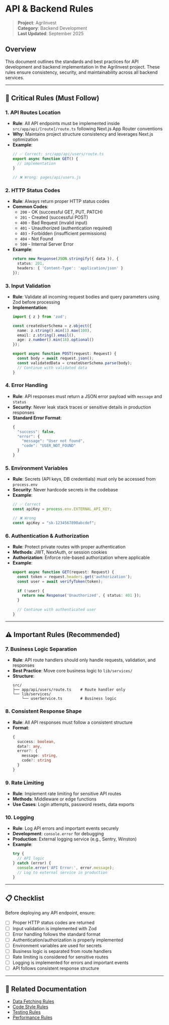 # API & Backend Rules

> **Project**: AgriInvest  
> **Category**: Backend Development  
> **Last Updated**: September 2025

## Overview

This document outlines the standards and best practices for API development and backend implementation in the AgriInvest project. These rules ensure consistency, security, and maintainability across all backend services.

---

## 🚨 Critical Rules (Must Follow)

### 1. API Routes Location
- **Rule**: All API endpoints must be implemented inside `src/app/api/[route]/route.ts` following Next.js App Router conventions
- **Why**: Maintains project structure consistency and leverages Next.js optimization
- **Example**:
  ```typescript
  // ✅ Correct: src/app/api/users/route.ts
  export async function GET() {
    // implementation
  }
  
  // ❌ Wrong: pages/api/users.js
  ```

### 2. HTTP Status Codes
- **Rule**: Always return proper HTTP status codes
- **Common Codes**:
  - `200` - OK (successful GET, PUT, PATCH)
  - `201` - Created (successful POST)
  - `400` - Bad Request (invalid input)
  - `401` - Unauthorized (authentication required)
  - `403` - Forbidden (insufficient permissions)
  - `404` - Not Found
  - `500` - Internal Server Error
- **Example**:
  ```typescript
  return new Response(JSON.stringify({ data }), { 
    status: 201,
    headers: { 'Content-Type': 'application/json' }
  });
  ```

### 3. Input Validation
- **Rule**: Validate all incoming request bodies and query parameters using Zod before processing
- **Implementation**:
  ```typescript
  import { z } from 'zod';
  
  const createUserSchema = z.object({
    name: z.string().min(1).max(100),
    email: z.string().email(),
    age: z.number().min(18).optional()
  });
  
  export async function POST(request: Request) {
    const body = await request.json();
    const validatedData = createUserSchema.parse(body);
    // Continue with validated data
  }
  ```

### 4. Error Handling
- **Rule**: API responses must return a JSON error payload with `message` and `status`
- **Security**: Never leak stack traces or sensitive details in production responses
- **Standard Error Format**:
  ```typescript
  {
    "success": false,
    "error": {
      "message": "User not found",
      "code": "USER_NOT_FOUND"
    }
  }
  ```

### 5. Environment Variables
- **Rule**: Secrets (API keys, DB credentials) must only be accessed from `process.env`
- **Security**: Never hardcode secrets in the codebase
- **Example**:
  ```typescript
  // ✅ Correct
  const apiKey = process.env.EXTERNAL_API_KEY;
  
  // ❌ Wrong
  const apiKey = "sk-1234567890abcdef";
  ```

### 6. Authentication & Authorization
- **Rule**: Protect private routes with proper authentication
- **Methods**: JWT, NextAuth, or session cookies
- **Authorization**: Enforce role-based authorization where applicable
- **Example**:
  ```typescript
  export async function GET(request: Request) {
    const token = request.headers.get('authorization');
    const user = await verifyToken(token);
    
    if (!user) {
      return new Response('Unauthorized', { status: 401 });
    }
    
    // Continue with authenticated user
  }
  ```

---

## ⚠️ Important Rules (Recommended)

### 7. Business Logic Separation
- **Rule**: API route handlers should only handle requests, validation, and responses
- **Best Practice**: Move core business logic to `lib/services/`
- **Structure**:
  ```
  src/
  ├── app/api/users/route.ts    # Route handler only
  └── lib/services/
      └── userService.ts        # Business logic
  ```

### 8. Consistent Response Shape
- **Rule**: All API responses must follow a consistent structure
- **Format**:
  ```typescript
  {
    success: boolean,
    data?: any,
    error?: {
      message: string,
      code?: string
    }
  }
  ```

### 9. Rate Limiting
- **Rule**: Implement rate limiting for sensitive API routes
- **Methods**: Middleware or edge functions
- **Use Cases**: Login attempts, password resets, data exports

### 10. Logging
- **Rule**: Log API errors and important events securely
- **Development**: `console.error` for debugging
- **Production**: External logging service (e.g., Sentry, Winston)
- **Example**:
  ```typescript
  try {
    // API logic
  } catch (error) {
    console.error('API Error:', error.message);
    // Log to external service in production
  }
  ```

---

## 📋 Checklist

Before deploying any API endpoint, ensure:

- [ ] Proper HTTP status codes are returned
- [ ] Input validation is implemented with Zod
- [ ] Error handling follows the standard format
- [ ] Authentication/authorization is properly implemented
- [ ] Environment variables are used for secrets
- [ ] Business logic is separated from route handlers
- [ ] Rate limiting is considered for sensitive routes
- [ ] Logging is implemented for errors and important events
- [ ] API follows consistent response structure

---

## 🔗 Related Documentation

- [Data Fetching Rules](./data_fetching.md)
- [Code Style Rules](./code_style.md)
- [Testing Rules](./testing.md)
- [Performance Rules](./performance.md)